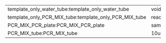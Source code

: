 ||||
|----|----|----|
|template_only_water_tube:template_only_water_tube|void|void|
|template_only_PCR_MIX_tube:template_only_PCR_MIX_tube|reaction_plate:reaction_plate|void|
|PCR_MIX_PCR_plate:PCR_MIX_PCR_plate|sample_DNAs_tube:sample_DNAs_tube|water_tube:water_tube|
|PCR_MIX_tube:PCR_MIX_tube|10uM_primer_F_tube:10uM_primer_F_tube|10uM_primer_R_tube:10uM_primer_R_tube|

